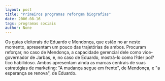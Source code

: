 ```yaml
---
layout: post
title: "Primeiros programas reforçam biografias"
date: 2006-08-16
tags: programas sociais
author: None
---
```

Os guias eleitorais de Eduardo e Mendonça, que estão no ar neste momento, apresentam um pouco das trajetórias de ambos. Procuram reforçar, no caso de Mendonça, a capacidade gerencial dele como vice-governador de Jarbas, e, no caso de Eduardo,&nbsp;mostrá-lo como l?der pol?tico habilidoso.
Ambos apresentam ainda as marcas centrais de suas estratégias de marketing: \"A mudança segue em frente\", de Mendonça, e \"a esperança se renova\", de Eduardo. 